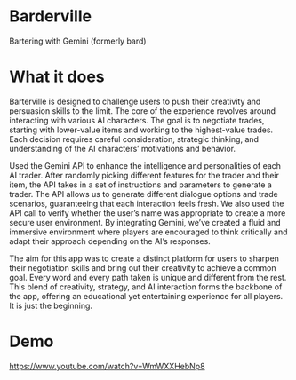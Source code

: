 # Barderville

Bartering with Gemini (formerly bard)

# What it does

Barterville is designed to challenge users to push their creativity and persuasion skills to the limit. The core of the experience revolves around interacting with various AI characters. The goal is to negotiate trades, starting with lower-value items and working to the highest-value trades. Each decision requires careful consideration, strategic thinking, and understanding of the AI characters’ motivations and behavior.

Used the Gemini API to enhance the intelligence and personalities of each AI trader. After randomly picking different features for the trader and their item, the API takes in a set of instructions and parameters to generate a trader. The API allows us to generate different dialogue options and trade scenarios, guaranteeing that each interaction feels fresh. We also used the API call to verify whether the user’s name was appropriate to create a more secure user environment. By integrating Gemini, we’ve created a fluid and immersive environment where players are encouraged to think critically and adapt their approach depending on the AI’s responses.

The aim for this app was to create a distinct platform for users to sharpen their negotiation skills and bring out their creativity to achieve a common goal. Every word and every path taken is unique and different from the rest. This blend of creativity, strategy, and AI interaction forms the backbone of the app, offering an educational yet entertaining experience for all players. It is just the beginning.

# Demo

https://www.youtube.com/watch?v=WmWXXHebNp8